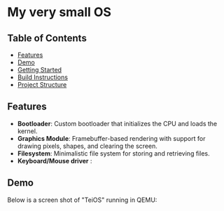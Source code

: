 # My very small OS 
## Table of Contents

- [Features](#features)
- [Demo](#demo)
- [Getting Started](#getting-started)
- [Build Instructions](#build-instructions)
- [Project Structure](#project-structure)

## Features

- **Bootloader**: Custom bootloader that initializes the CPU and loads the kernel.
- **Graphics Module**: Framebuffer-based rendering with support for drawing pixels, shapes, and clearing the screen.
- **Filesystem**: Minimalistic file system for storing and retrieving files.
- **Keyboard/Mouse driver** : 
## Demo 
Below is a screen shot of "TeiOS" running in QEMU:



